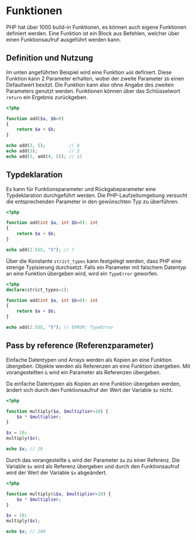 # Funktionen

PHP hat über 1000 build-in Funktionen, es können auch eigene Funktionen definiert werden. Eine Funktion ist ein Block aus Befehlen, welcher über einen Funktionsaufruf ausgeführt werden kann.

## Definition und Nutzung

Im unten angeführten Beispiel wird eine Funktion `add` definiert. Diese Funktion kann 2 Parameter erhalten, wobei der zweite Parameter `$b` einen Defaultwert besitzt. Die Funktion kann also ohne Angabe des zweiten Parameters genutzt werden. Funktionen können über das Schlüsselwort `return` ein Ergebnis zurückgeben.

```php
<?php

function add($a, $b=0)
{
    return $a + $b;
}

echo add(3, 5);         // 8
echo add(3);            // 3
echo add(3, add(4, 5)); // 12 
```

## Typdeklaration

Es kann für Funktionsparameter und Rückgabeparameter eine Typdeklaration durchgeführt werden. Die PHP-Laufzeitumgebung versucht die entsprechenden Parameter in den gewünschten Typ zu überführen.

```php
<?php

function add(int $a, int $b=0): int
{
	return $a + $b;
}

echo add(2.555, "5"); // 7
```

Über die Konstante `strict_types` kann festgelegt werden, dass PHP eine strenge Typisierung durchsetzt. Falls ein Parameter mit falschem Datentyp an eine Funktion übergeben wird, wird ein `TypeError` geworfen.

```php
<?php
declare(strict_types=1);

function add(int $a, int $b=0): int
{
	return $a + $b;
}

echo add(2.555, "5"); // ERROR: TypeError
```

## Pass by reference (Referenzparameter)

Einfache Datentypen und Arrays werden als Kopien an eine Funktion übergeben. Objekte werden als Referenzen an eine Funktion übergeben. Mit vorangestellten `&` wird ein Parameter als Referenzen übergeben.

Da einfache Datentypen als Kopien an eine Funktion übergeben werden, ändert sich durch den Funktionsaufruf der Wert der Variable `$x` nicht.

```php
<?php

function multiply($a, $multiplier=10) {
	$a * $multiplier;
}

$x = 10;
multiply($x);

echo $x; // 10
```

Durch das vorangestellte `&` wird der Parameter `$a` zu einer Referenz. Die Variable `$x` wird als Referenz übergeben und durch den Funktionsaufruf wird der Wert der Variable `$x` abgeändert.

```php
<?php

function multiply(&$a, $multiplier=10) {
	$a * $multiplier;
}

$x = 10;
multiply($x);

echo $x; // 100
```

